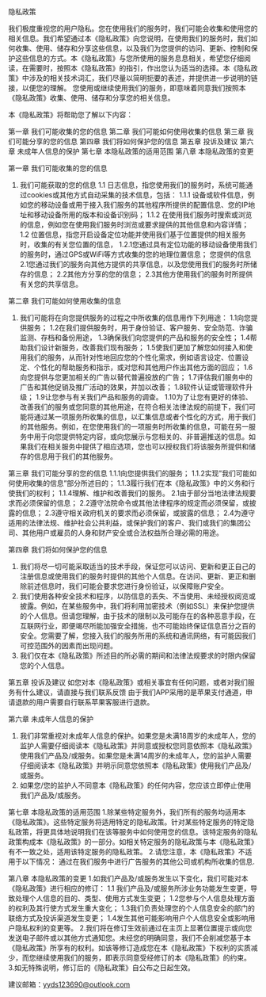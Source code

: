 隐私政策

我们极度重视您的用户隐私。您在使用我们的服务时，我们可能会收集和使用您的相关信息。我们希望通过本《隐私政策》向您说明，在使用我们的服务时，我们如何收集、使用、储存和分享这些信息，以及我们为您提供的访问、更新、控制和保护这些信息的方式。本《隐私政策》与您所使用的服务息息相关，希望您仔细阅读，在需要时，按照本《隐私政策》的指引，作出您认为适当的选择。本《隐私政策》中涉及的相关技术词汇，我们尽量以简明扼要的表述，并提供进一步说明的链接，以便您的理解。
您使用或继续使用我们的服务，即意味着同意我们按照本《隐私政策》收集、使用、储存和分享您的相关信息。

本《隐私政策》将帮助您了解以下内容：

第一章 我们可能收集的您的信息
第二章 我们可能如何使用收集的信息
第三章 我们可能分享的您的信息
第四章 我们将如何保护您的信息
第五章 投诉及建议
第六章 未成年人信息的保护
第七章 本隐私政策的适用范围
第八章 本隐私政策的变更


第一章    我们可能收集的您的信息
1. 我们可能获取的您的信息
1.1 日志信息，指您使用我们的服务时，系统可能通过cookies或其他方式自动采集的技术信息，包括：
1.1.1 设备或软件信息，例如您的移动设备或用于接入我们服务的其他程序所提供的配置信息、您的IP地址和移动设备所用的版本和设备识别码；
1.1.2 在使用我们服务时搜索或浏览的信息，例如您在使用我们服务时浏览或要求提供的其他信息和内容详情；
1.2 位置信息，指您开启设备定位功能并使用我们基于位置提供的相关服务时，收集的有关您位置的信息，
1.2.1您通过具有定位功能的移动设备使用我们的服务时，通过GPS或WiFi等方式收集的您的地理位置信息；
您提供的信息
2.1您通过我们的服务向其他方提供的共享信息，以及您使用我们的服务时所储存的信息；
2.2其他方分享的您的信息；
2.3其他方使用我们的服务时所提供有关您的共享信息。

第二章 我们可能如何使用收集的信息
1. 我们可能将在向您提供服务的过程之中所收集的信息用作下列用途：
1.1向您提供服务；
1.2在我们提供服务时，用于身份验证、客户服务、安全防范、诈骗监测、存档和备份用途，
1.3确保我们向您提供的产品和服务的安全性；
1.4帮助我们设计新服务，改善我们现有服务；
1.5使我们更加了解您如何接入和使用我们的服务，从而针对性地回应您的个性化需求，例如语言设定、位置设定、个性化的帮助服务和指示，或对您和其他用户作出其他方面的回应；
1.6向您提供与您更加相关的广告以替代普遍投放的广告；
1.7评估我们服务中的广告和其他促销及推广活动的效果，并加以改善；
1.8软件认证或管理软件升级；
1.9让您参与有关我们产品和服务的调查。
1.10为了让您有更好的体验、改善我们的服务或您同意的其他用途，在符合相关法律法规的前提下，我们可能将通过某一项服务所收集的信息，以汇集信息或者个性化的方式，用于我们的其他服务。例如，在您使用我们的一项服务时所收集的信息，可能在另一服务中用于向您提供特定内容，或向您展示与您相关的、非普遍推送的信息。如果我们在相关服务中提供了相应选项，您也可以授权我们将该服务所提供和储存的信息用于我们的其他服务。

第三章 我们可能分享的您的信息
1.1.1向您提供我们的服务；
1.1.2实现”我们可能如何使用收集的信息”部分所述目的；
1.1.3履行我们在本《隐私政策》中的义务和行使我们的权利；
1.1.4理解、维护和改善我们的服务。
2.1由于部分当地法律法规要求而必须保留的信息；
2.2遵守法院命令或其他法律程序的规定而必须保留，或披露的信息；
2.3遵守相关政府机关的要求而必须保留，或披露的信息；
2.4为遵守适用的法律法规、维护社会公共利益，或保护我们的客户、我们或我们的集团公司、其他用户或雇员的人身和财产安全或合法权益所合理必需的用途。



第四章 我们将如何保护您的信息
1. 我们将尽一切可能采取适当的技术手段，保证您可以访问、更新和更正自己的注册信息或使用我们的服务时提供的其他个人信息。在访问、更新、更正和删除前述信息时，我们可能会要求您进行身份验证，以保障账户安全。
2. 我们使用各种安全技术和程序，以防信息的丢失、不当使用、未经授权阅览或披露。例如，在某些服务中，我们将利用加密技术（例如SSL）来保护您提供的个人信息。但请您理解，由于技术的限制以及可能存在的各种恶意手段，在互联网行业，即便竭尽所能加强安全措施，也不可能始终保证信息百分之百的安全。您需要了解，您接入我们的服务所用的系统和通讯网络，有可能因我们可控范围外的因素而出现问题。
3. 我们仅在本《隐私政策》所述目的所必需的期间和法律法规要求的时限内保留您的个人信息。

第五章 投诉及建议
如您对本《隐私政策》或相关事宜有任何问题，或者对我们服务有什么建议，请直接与我们联系反馈
由于我们APP采用的是苹果支付通道，申请退款的用户需要自行联系苹果客服进行退款。


第六章 未成年人信息的保护
1. 我们非常重视对未成年人信息的保护。如果您是未满18周岁的未成年人，您的监护人需要仔细阅读本《隐私政策》并同意或授权您同意依照本《隐私政策》使用我们产品及/或服务。如果您是未满14周岁的未成年人，您的监护人需要仔细阅读本《隐私政策》并明示同意您依照本《隐私政策》使用我们产品及/或服务。
2. 如果您/您的监护人不同意本《隐私政策》的任何内容，您应该立即停止使用我们产品及/或服务。

第七章 本隐私政策的适用范围
1.除某些特定服务外，我们所有的服务均适用本《隐私政策》。这些特定服务将适用特定的隐私政策。针对某些特定服务的特定隐私政策，将更具体地说明我们在该等服务中如何使用您的信息。该特定服务的隐私政策构成本《隐私政策》的一部分。如相关特定服务的隐私政策与本《隐私政策》有不一致之处，适用该特定服务的隐私政策。
2.请您注意，本《隐私政策》不适用于以下情况：
通过在我们服务中进行广告服务的其他公司或机构所收集的信息.

第八章 本隐私政策的变更
1.如我们产品及/或服务发生以下变化，我们可能对本《隐私政策》进行相应的修订：
1.1 我们产品及/或服务所涉业务功能发生变更，导致处理个人信息的目的、类型、使用方式发生变更；
1.2您参与个人信息处理方面的权利及其行使方式发生重大变化；
1.3我们负责处理您的个人信息安全的部门的联络方式及投诉渠道发生变更；
1.4发生其他可能影响用户个人信息安全或影响用户隐私权利的变更等。
2.我们将在修订生效前通过在主页上显著位置提示或向您发送电子邮件或以其他方式通知您。未经您的明确同意，我们不会削减您基于本《隐私政策》所享有的权利。如该等修订造成您在本《隐私政策》下权利的实质减少，而您继续使用我们的服务，即表示同意受经修订的本《隐私政策》的约束。
3.如无特殊说明，修订后的《隐私政策》自公布之日起生效。

建议邮箱：yyds123690@outlook.com

